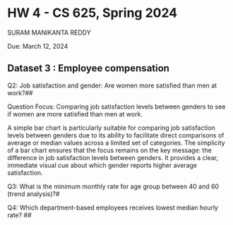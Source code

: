 # HW 4 - CS 625, Spring 2024
SURAM MANIKANTA REDDY

Due: March 12, 2024

## Dataset 3 : Employee compensation

Q2: Job satisfaction and gender: Are women more satisfied than men at work?## 

Question Focus: Comparing job satisfaction levels between genders to see if women are more satisfied than men at work.

A simple bar chart is particularly suitable for comparing job satisfaction levels between genders due to its ability to facilitate direct comparisons of average or median values across a limited set of categories. The simplicity of a bar chart ensures that the focus remains on the key message: the difference in job satisfaction levels between genders. It provides a clear, immediate visual cue about which gender reports higher average satisfaction.


Q3: What is the minimum monthly rate for age group between 40 and 60 (trend analysis)?#

Q4: Which department-based employees receives lowest median hourly rate? ##



